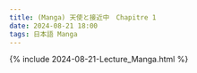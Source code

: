 ```yaml
---
title: (Manga) 天使と接近中　Chapitre 1
date: 2024-08-21 18:00
tags: 日本語 Manga
---
```

{% include 2024-08-21-Lecture_Manga.html %}

